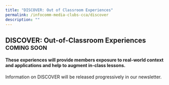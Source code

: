```yaml
---
title: "DISCOVER: Out of Classroom Experiences"
permalink: /infocomm-media-clubs-cca/discover
description: ""
---
```

## DISCOVER: Out-of-Classroom Experiences <sup>COMING SOON</sup>

#### These experiences will provide members exposure to real-world context and applications and help to augment in-class lessons.

Information on DISCOVER will be released progressively in our newsletter. 
